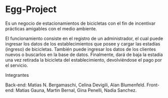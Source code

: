 # Egg-Project
Es un negocio de estacionamientos de bicicletas con el fin de incentivar prácticas amigables con el medio ambiente.

El funcionamiento consiste en el registro de un administrador, el cual puede ingresar los datos de los establecimientos que posee y cargar las estadías (ingreso) de bicicletas.
También puede ingresar los datos de los clientes nuevos o buscarlos en la base de datos. 
Finalmente, dará de baja la estadía una vez retirada la bicicleta del establecimiento, devolviéndose el pago por el servicio.

Integrantes

Back-end: Matias N. Bergamaschi, Celina Devigili, Alan Blumenfeld.
Front-end: Matias Gauna, Martin Bernal, Gina Penelli, Nadia Sanchez.

